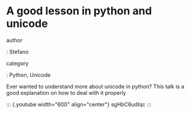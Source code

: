 A good lesson in python and unicode
===================================

author

:   Stefano

category

:   Python, Unicode

Ever wanted to understand more about unicode in python? This talk is a
good explanation on how to deal with it properly

::: {.youtube width="600" align="center"}
sgHbC6udIqc
:::
